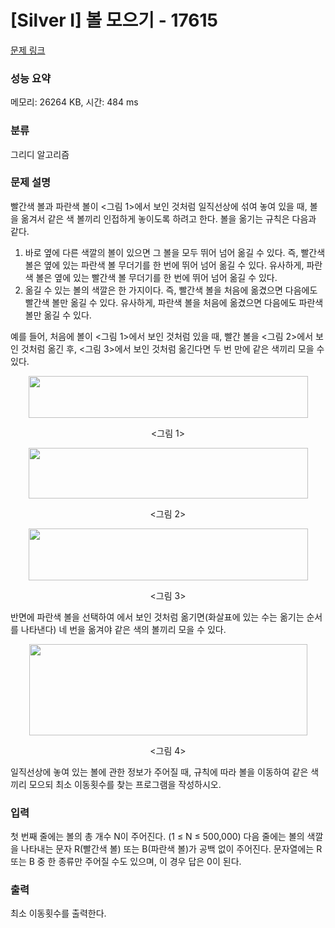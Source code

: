# [Silver I] 볼 모으기 - 17615 

[문제 링크](https://www.acmicpc.net/problem/17615) 

### 성능 요약

메모리: 26264 KB, 시간: 484 ms

### 분류

그리디 알고리즘

### 문제 설명

<p>빨간색 볼과 파란색 볼이 <그림 1>에서 보인 것처럼 일직선상에 섞여 놓여 있을 때, 볼을 옮겨서 같은 색 볼끼리 인접하게 놓이도록 하려고 한다. 볼을 옮기는 규칙은 다음과 같다.</p>

<ol>
	<li>바로 옆에 다른 색깔의 볼이 있으면 그 볼을 모두 뛰어 넘어 옮길 수 있다. 즉, 빨간색 볼은 옆에 있는 파란색 볼 무더기를 한 번에 뛰어 넘어 옮길 수 있다. 유사하게, 파란색 볼은 옆에 있는 빨간색 볼 무더기를 한 번에 뛰어 넘어 옮길 수 있다.</li>
	<li>옮길 수 있는 볼의 색깔은 한 가지이다. 즉, 빨간색 볼을 처음에 옮겼으면 다음에도 빨간색 볼만 옮길 수 있다. 유사하게, 파란색 볼을 처음에 옮겼으면 다음에도 파란색 볼만 옮길 수 있다.</li>
</ol>

<p>예를 들어, 처음에 볼이 <그림 1>에서 보인 것처럼 있을 때, 빨간 볼을 <그림 2>에서 보인 것처럼 옮긴 후, <그림 3>에서 보인 것처럼 옮긴다면 두 번 만에 같은 색끼리 모을 수 있다.</p>

<p style="text-align: center;"><img alt="" src="https://upload.acmicpc.net/347db7e2-5704-4a28-ab85-682bf30f3816/-/crop/894x133/0,0/-/preview/" style="width: 447px; height: 67px;"></p>

<p style="text-align: center;"><그림 1></p>

<p style="text-align: center;"><img alt="" src="https://upload.acmicpc.net/347db7e2-5704-4a28-ab85-682bf30f3816/-/crop/894x162/0,228/-/preview/" style="width: 447px; height: 81px;"></p>

<p style="text-align: center;"><그림 2></p>

<p style="text-align: center;"><img alt="" src="https://upload.acmicpc.net/347db7e2-5704-4a28-ab85-682bf30f3816/-/crop/894x166/0,480/-/preview/" style="width: 447px; height: 83px;"></p>

<p style="text-align: center;"><그림 3></p>

<p>반면에 파란색 볼을 선택하여 에서 보인 것처럼 옮기면(화살표에 있는 수는 옮기는 순서를 나타낸다) 네 번을 옮겨야 같은 색의 볼끼리 모을 수 있다.</p>

<p style="text-align: center;"><img alt="" src="https://upload.acmicpc.net/cf727ec0-1542-4ca1-bdb8-cfc695a5bdfa/-/preview/" style="width: 445px; height: 146px;"></p>

<p style="text-align: center;"><그림 4></p>

<p>일직선상에 놓여 있는 볼에 관한 정보가 주어질 때, 규칙에 따라 볼을 이동하여 같은 색끼리 모으되 최소 이동횟수를 찾는 프로그램을 작성하시오.</p>

### 입력 

 <p>첫 번째 줄에는 볼의 총 개수 N이 주어진다. (1 ≤ N ≤ 500,000) 다음 줄에는 볼의 색깔을 나타내는 문자 R(빨간색 볼) 또는 B(파란색 볼)가 공백 없이 주어진다. 문자열에는 R 또는 B 중 한 종류만 주어질 수도 있으며, 이 경우 답은 0이 된다.</p>

### 출력 

 <p>최소 이동횟수를 출력한다.</p>

